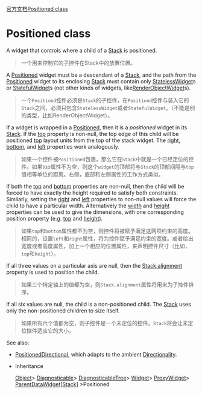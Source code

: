 [官方文档Positioned class](https://docs.flutter.io/flutter/widgets/Positioned-class.html)

# Positioned class

A widget that controls where a child of a [Stack](https://docs.flutter.io/flutter/widgets/Stack-class.html) is positioned.

> 一个用来控制它的子控件在Stack中的放置位置。



A [Positioned](https://docs.flutter.io/flutter/widgets/Positioned-class.html) widget must be a descendant of a [Stack](https://docs.flutter.io/flutter/widgets/Stack-class.html), and the path from the [Positioned](https://docs.flutter.io/flutter/widgets/Positioned-class.html) widget to its enclosing [Stack](https://docs.flutter.io/flutter/widgets/Stack-class.html) must contain only [StatelessWidget](https://docs.flutter.io/flutter/widgets/StatelessWidget-class.html)s or [StatefulWidget](https://docs.flutter.io/flutter/widgets/StatefulWidget-class.html)s (not other kinds of widgets, like[RenderObjectWidget](https://docs.flutter.io/flutter/widgets/RenderObjectWidget-class.html)s).

> 一个`Positiond`控件必须是`Stack`的子控件，在`Positiond`控件与装入它的`Stack`之间，必须只包含`StatelessWidget`或者`StatefulWidget`。（不能是别的类型，比如RenderObjectWidget）。



If a widget is wrapped in a [Positioned](https://docs.flutter.io/flutter/widgets/Positioned-class.html), then it is a *positioned* widget in its [Stack](https://docs.flutter.io/flutter/widgets/Stack-class.html). If the [top](https://docs.flutter.io/flutter/widgets/Positioned/top.html) property is non-null, the top edge of this child will be positioned [top](https://docs.flutter.io/flutter/widgets/Positioned/top.html) layout units from the top of the stack widget. The [right](https://docs.flutter.io/flutter/widgets/Positioned/right.html), [bottom](https://docs.flutter.io/flutter/widgets/Positioned/bottom.html), and [left](https://docs.flutter.io/flutter/widgets/Positioned/left.html) properties work analogously.

> 如果一个控件被`Positioned`包裹，那么它在`Stack`中就是一个已经定位的控件。如果top属性不为空，则这个`widget`的顶部将与`Stack`的顶部间隔与`top`值相等单位的距离。右侧，底部和左侧属性的工作方式类似。



If both the [top](https://docs.flutter.io/flutter/widgets/Positioned/top.html) and [bottom](https://docs.flutter.io/flutter/widgets/Positioned/bottom.html) properties are non-null, then the child will be forced to have exactly the height required to satisfy both constraints. Similarly, setting the [right](https://docs.flutter.io/flutter/widgets/Positioned/right.html) and [left](https://docs.flutter.io/flutter/widgets/Positioned/left.html) properties to non-null values will force the child to have a particular width. Alternatively the [width](https://docs.flutter.io/flutter/widgets/Positioned/width.html) and [height](https://docs.flutter.io/flutter/widgets/Positioned/height.html) properties can be used to give the dimensions, with one corresponding position property (e.g. [top](https://docs.flutter.io/flutter/widgets/Positioned/top.html) and [height](https://docs.flutter.io/flutter/widgets/Positioned/height.html)).

> 如果`top`和`bottom`属性都不为空，则控件将被赋予满足这两项约束的高度。相同的，设置`left`和`right`属性，将为控件赋予满足约束的宽度。或者给出宽度或者高度属性，加上一个相应的位置属性，来声明控件尺寸（比如，`top`和`height`）。



If all three values on a particular axis are null, then the [Stack.alignment](https://docs.flutter.io/flutter/widgets/Stack/alignment.html) property is used to position the child.

> 如果三个特定轴上的值都为空，则`Stack.alignment`属性将用来为子控件排序。



If all six values are null, the child is a non-positioned child. The [Stack](https://docs.flutter.io/flutter/widgets/Stack-class.html) uses only the non-positioned children to size itself.

> 如果所有六个值都为空，则子控件是一个未定位的控件。`Stack`将会让未定位控件适应它的大小。



See also:

- [PositionedDirectional](https://docs.flutter.io/flutter/widgets/PositionedDirectional-class.html), which adapts to the ambient [Directionality](https://docs.flutter.io/flutter/widgets/Directionality-class.html).

- Inheritance

  [Object](https://docs.flutter.io/flutter/dart-core/Object-class.html)> [Diagnosticable](https://docs.flutter.io/flutter/foundation/Diagnosticable-class.html)> [DiagnosticableTree](https://docs.flutter.io/flutter/foundation/DiagnosticableTree-class.html)> [Widget](https://docs.flutter.io/flutter/widgets/Widget-class.html)> [ProxyWidget](https://docs.flutter.io/flutter/widgets/ProxyWidget-class.html)> [ParentDataWidget](https://docs.flutter.io/flutter/widgets/ParentDataWidget-class.html)[[Stack](https://docs.flutter.io/flutter/widgets/Stack-class.html)] >Positioned